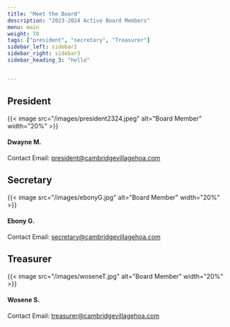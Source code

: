 ```yaml
---
title: "Meet the Board"
description: "2023-2024 Active Board Members"
menu: main
weight: 70
tags: ["president", "secretary", "Treasurer"]
sidebar_left: sidebar1
sidebar_right: sidebar3
sidebar_heading_3: "hello"


---
```

## President

{{< image src="/images/president2324.jpeg" alt="Board Member" width="20%" >}}

#### Dwayne M.
Contact Email: <president@cambridgevillagehoa.com>

<!-- ### Vice President
{{< image src="/images/placeholder-person.jpg" alt="Board Member" width="10%" >}}

Contact Email: <vicepresident@cambridgevillagehoa.com> -->

## Secretary
{{< image src="/images/ebonyG.jpg" alt="Board Member" width="20%" >}}

#### Ebony G.
Contact Email: <secretary@cambridgevillagehoa.com>

## Treasurer
{{< image src="/images/woseneT.jpg" alt="Board Member" width="20%" >}}

#### Wosene S.
Contact Email: <treasurer@cambridgevillagehoa.com>

